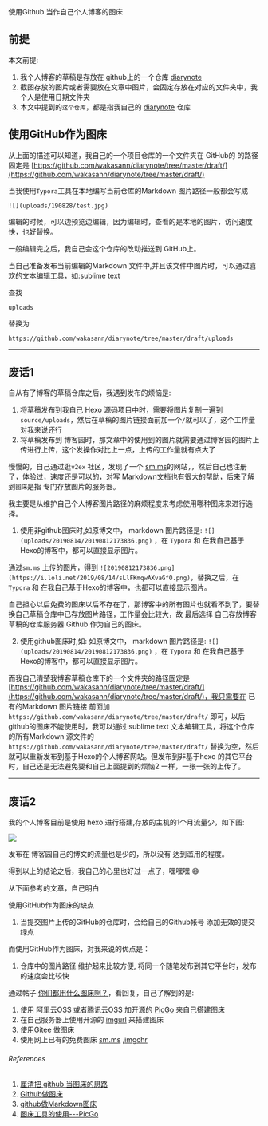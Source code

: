使用Github 当作自己个人博客的图床

## 前提

本文前提:

1. 我个人博客的草稿是存放在 github上的一个仓库 [diarynote](https://github.com/wakasann/diarynote)
2. 截图存放的图片或者需要放在文章中图片，会固定存放在对应的文件夹中，我个人是使用日期文件夹
3. 本文中提到的`这个仓库`，都是指我自己的 [diarynote](https://github.com/wakasann/diarynote) 仓库



## 使用GitHub作为图床



从上面的描述可以知道，我自己的一个项目仓库的一个文件夹在 GitHub的 的路径固定是 [https://github.com/wakasann/diarynote/tree/master/draft/](https://github.com/wakasann/diarynote/tree/master/draft/)

当我使用`Typora`工具在本地编写当前仓库的Markdown 图片路径一般都会写成

`![](uploads/190828/test.jpg)`

编辑的时候，可以边预览边编辑，因为编辑时，查看的是本地的图片，访问速度快，也好替换。



一般编辑完之后，我自己会这个仓库的改动推送到 GitHub上。



当自己准备发布当前编辑的Markdown 文件中,并且该文件中图片时，可以通过喜欢的文本编辑工具，如:sublime text 

查找

```
uploads
```



替换为

```
https://github.com/wakasann/diarynote/tree/master/draft/uploads
```

------

## 废话1

自从有了博客的草稿仓库之后，我遇到发布的烦恼是:

1. 将草稿发布到我自己 Hexo 源码项目中时，需要将图片复制一遍到 `source/uploads`，然后在草稿的图片链接面前加一个`/`就可以了，这个工作量对我来说还行
2. 将草稿发布到 博客园时，那文章中的使用到的图片就需要通过博客园的图片上传进行上传，这个发操作对比上一点，上传的工作量就有点大了



慢慢的，自己通过逛`v2ex` 社区，发现了一个 [sm.ms](https://sm.ms/)的网站，，然后自己也注册了，体验过，速度还是可以的，对写 Markdown文档也有很大的帮助，后来了解到`图床`是指 专门存放图片的服务器。

我主要是从维护自己个人博客图片路径的麻烦程度来考虑使用哪种图床来进行选择。

1. 使用非github图床时,如原博文中， markdown 图片路径是: `![](uploads/20190814/20190812173836.png)` ，在 `Typora` 和 在我自己基于Hexo的博客中，都可以直接显示图片。

通过`sm.ms` 上传的图片，得到 `![20190812173836.png](https://i.loli.net/2019/08/14/sLlFKmqwAXvaGfO.png)`，替换之后，在 `Typora` 和 在我自己基于Hexo的博客中，也都可以直接显示图片。

自己担心以后免费的图床以后不存在了，那博客中的所有图片也就看不到了，要替换自己草稿仓库中已存放图片路径，工作量会比较大，故 最后选择 自己存放博客草稿的仓库服务器 Github 作为自己的图床。



2. 使用github图床时,如: 如原博文中， markdown 图片路径是: `![](uploads/20190814/20190812173836.png)` ，在 `Typora` 和 在我自己基于Hexo的博客中，都可以直接显示图片。

而我自己清楚我博客草稿仓库下的一个文件夹的路径固定是[https://github.com/wakasann/diarynote/tree/master/draft/](https://github.com/wakasann/diarynote/tree/master/draft/)，我只需要在 已有的Markdown 图片链接 前面加 `https://github.com/wakasann/diarynote/tree/master/draft/` 即可，以后github的图床不能使用时，我可以通过  sublime text 文本编辑工具，将这个仓库的所有Markdown 源文件的 `https://github.com/wakasann/diarynote/tree/master/draft/` 替换为空，然后就可以重新发布到基于Hexo的个人博客网站。但发布到非基于hexo 的其它平台时，自己还是无法避免要和自己上面提到的烦恼2 一样，一张一张的上传了。

------




## 废话2



我的个人博客目前是使用 hexo 进行搭建,存放的主机的1个月流量少，如下图:

![](https://github.com/wakasann/diarynote/tree/master/draft/uploads/190828/20190828165503.jpg)

发布在 博客园自己的博文的流量也是少的，所以没有 达到滥用的程度。

得到以上的结论之后，我自己的心里也好过一点了，嘿嘿嘿 :smile:



从下面参考的文章，自己明白

使用GitHub作为图床的缺点

1. 当提交图片上传的GitHub的仓库时，会给自己的Github帐号 添加无效的提交绿点

而使用GitHub作为图床，对我来说的优点是：

1. 仓库中的图片路径 维护起来比较方便, 将同一个随笔发布到其它平台时，发布的速度会比较快



通过帖子 [你们都用什么图床啊？](https://www.v2ex.com/t/489390)，看回复，自己了解到的是:

1. 使用 阿里云OSS 或者腾讯云OSS  加开源的 [PicGo](https://github.com/Molunerfinn/PicGo) 来自己搭建图床
2. 在自己服务器上使用开源的 [imgurl](https://github.com/helloxz/imgurl) 来搭建图床
3. 使用Gitee 做图床
4. 使用网上已有的免费图床 [sm.ms](https://sm.ms/) ,[imgchr](https://imgchr.com/)




###### References

1. [厘清把 github 当图床的思路](https://www.cnblogs.com/qwangxiao/p/9191508.html)
2. [Github做图床](https://www.jianshu.com/p/d51258ef5484)
3. [github做Markdown图床](https://www.jianshu.com/p/33eeacac3344)
4. [图床工具的使用---PicGo](https://www.jianshu.com/p/9d91355e8418)